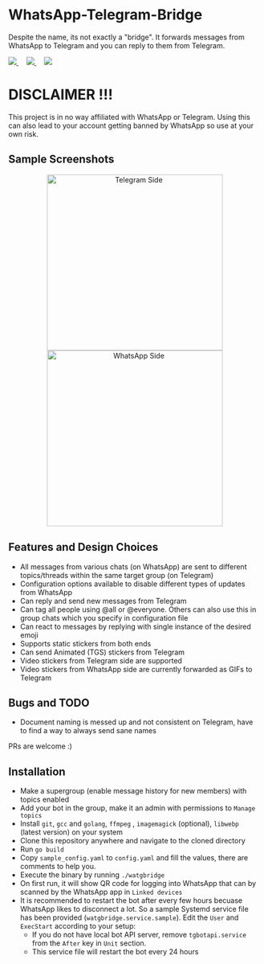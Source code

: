 # WhatsApp-Telegram-Bridge

Despite the name, its not exactly a "bridge". It forwards messages from WhatsApp to Telegram and you can reply to them
from Telegram.

<a href="https://t.me/PropheCProjects">
  <img src="https://img.shields.io/badge/Updates_Channel-2CA5E0?style=for-the-badge&logo=telegram&logoColor=white"></img>
</a>&nbsp; &nbsp; 
<a href="https://t.me/WaTgBridge">
  <img src="https://img.shields.io/badge/Discussion_Group-2CA5E0?style=for-the-badge&logo=telegram&logoColor=white"></img>
</a>&nbsp; &nbsp; 
<a href="https://youtu.be/xc75XLoTmA4">
  <img src="https://img.shields.io/badge/YouTube-FF0000?style=for-the-badge&logo=youtube&logoColor=white"</img>
</a>

# DISCLAIMER !!!

This project is in no way affiliated with WhatsApp or Telegram. Using this can also lead to your account getting banned by WhatsApp so use at your own risk.

## Sample Screenshots

<p align="center">
  <img src="./assets/telegram_side_sample.png" width="350" alt="Telegram Side">
  <img src="./assets/whatsapp_side_sample.jpg" width="350" alt="WhatsApp Side">
</p>

## Features and Design Choices

- All messages from various chats (on WhatsApp) are sent to different topics/threads within the same target group (on Telegram)
- Configuration options available to disable different types of updates from WhatsApp
- Can reply and send new messages from Telegram
- Can tag all people using @all or @everyone. Others can also use this in group chats which you specify in configuration file
- Can react to messages by replying with single instance of the desired emoji
- Supports static stickers from both ends
- Can send Animated (TGS) stickers from Telegram
- Video stickers from Telegram side are supported
- Video stickers from WhatsApp side are currently forwarded as GIFs to Telegram

## Bugs and TODO

- Document naming is messed up and not consistent on Telegram, have to find a way to always send sane names

PRs are welcome :)


## Installation

- Make a supergroup (enable message history for new members) with topics enabled
- Add your bot in the group, make it an admin with permissions to `Manage topics`
- Install `git`, `gcc` and `golang`, `ffmpeg` , `imagemagick` (optional), `libwebp` (latest version) on your system
- Clone this repository anywhere and navigate to the cloned directory
- Run `go build`
- Copy `sample_config.yaml` to `config.yaml` and fill the values, there are comments to help you.
- Execute the binary by running `./watgbridge`
- On first run, it will show QR code for logging into WhatsApp that can by scanned by the WhatsApp app in `Linked devices`
- It is recommended to restart the bot after every few hours becuase WhatsApp likes to disconnect a lot. So a sample Systemd service file has been provided (`watgbridge.service.sample`). Edit the `User` and `ExecStart` according to your setup:
    - If you do not have local bot API server, remove `tgbotapi.service` from the `After` key in `Unit` section.
    - This service file will restart the bot every 24 hours

